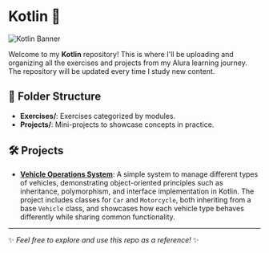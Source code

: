 # Kotlin 🚀

![Kotlin Banner](https://miro.medium.com/v2/resize:fit:1400/format:webp/1*MCU8J5-roudxIIYt1U1J1A.jpeg)

Welcome to my **Kotlin** repository! This is where I'll be uploading and organizing all the exercises and projects from my Alura learning journey. The repository will be updated every time I study new content.

## 📂 Folder Structure
- **Exercises/**: Exercises categorized by modules.
- **Projects/**: Mini-projects to showcase concepts in practice.

## 🛠️ Projects
- **[Vehicle Operations System](https://github.com/RPD09/Kotlin/tree/main/Projects/Vehicle)**: A simple system to manage different types of vehicles, demonstrating object-oriented principles such as inheritance, polymorphism, and interface implementation in Kotlin. The project includes classes for `Car` and `Motorcycle`, both inheriting from a base `Vehicle` class, and showcases how each vehicle type behaves differently while sharing common functionality.

---

✨ _Feel free to explore and use this repo as a reference!_ ✨
